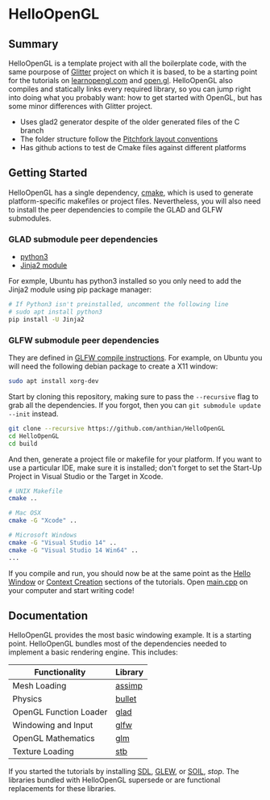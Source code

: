 # HelloOpenGL

## Summary
HelloOpenGL is a template project with all the boilerplate code, with the same pourpose of [Glitter](http://polytonic.github.io/Glitter/) project on which it is based, to be a starting point for the tutorials on [learnopengl.com](http://www.learnopengl.com) and [open.gl](https://open.gl). HelloOpenGL also compiles and statically links every required library, so you can jump right into doing what you probably want: how to get started with OpenGL, but has some minor differences with Glitter project. 
- Uses glad2 generator despite of the older generated files of the C branch
- The folder structure follow the [Pitchfork layout conventions](https://api.csswg.org/bikeshed/?force=1&url=https://raw.githubusercontent.com/vector-of-bool/pitchfork/develop/data/spec.bs)
- Has github actions to test de Cmake files against different platforms

## Getting Started
HelloOpenGL has a single dependency, [cmake](http://www.cmake.org/download/), which is used to generate platform-specific makefiles or project files. Nevertheless, you will also need to install the peer dependencies to compile the GLAD and GLFW submodules. 

### GLAD submodule peer dependencies
- [python3](https://www.python.org/downloads/)
- [Jinja2 module](https://pypi.org/project/Jinja2/)

For exmple, Ubuntu has python3 installed so you only need to add the Jinja2 module using pip package manager:
```bash
# If Python3 isn't preinstalled, uncomment the following line
# sudo apt install python3
pip install -U Jinja2
```

### GLFW submodule peer dependencies
They are defined in [GLFW compile instructions](https://www.glfw.org/docs/3.3/compile.html). For example, on Ubuntu you will need the following debian package to create a X11 window:
```bash
sudo apt install xorg-dev
```

Start by cloning this repository, making sure to pass the `--recursive` flag to grab all the dependencies. If you forgot, then you can `git submodule update --init` instead.

```bash
git clone --recursive https://github.com/anthian/HelloOpenGL
cd HelloOpenGL
cd build
```

And then, generate a project file or makefile for your platform. If you want to use a particular IDE, make sure it is installed; don't forget to set the Start-Up Project in Visual Studio or the Target in Xcode.

```bash
# UNIX Makefile
cmake ..

# Mac OSX
cmake -G "Xcode" ..

# Microsoft Windows
cmake -G "Visual Studio 14" ..
cmake -G "Visual Studio 14 Win64" ..
...
```

If you compile and run, you should now be at the same point as the [Hello Window](http://www.learnopengl.com/#!Getting-started/Hello-Window) or [Context Creation](https://open.gl/context) sections of the tutorials. Open [main.cpp](https://github.com/anthian/HelloOpenGL/blob/master/src/main.cpp) on your computer and start writing code!

## Documentation
HelloOpenGL provides the most basic windowing example. It is a starting point. HelloOpenGL bundles most of the dependencies needed to implement a basic rendering engine. This includes:

Functionality           | Library
----------------------- | ------------------------------------------
Mesh Loading            | [assimp](https://github.com/assimp/assimp)
Physics                 | [bullet](https://github.com/bulletphysics/bullet3)
OpenGL Function Loader  | [glad](https://github.com/Dav1dde/glad)
Windowing and Input     | [glfw](https://github.com/glfw/glfw)
OpenGL Mathematics      | [glm](https://github.com/g-truc/glm)
Texture Loading         | [stb](https://github.com/nothings/stb)

If you started the tutorials by installing [SDL](https://www.libsdl.org/), [GLEW](https://github.com/nigels-com/glew), or [SOIL](http://www.lonesock.net/soil.html), *stop*. The libraries bundled with HelloOpenGL supersede or are functional replacements for these libraries.
